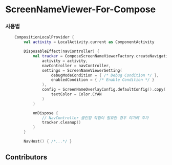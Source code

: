 # ScreenNameViewer-For-Compose



### 사용법

```kotlin
    CompositionLocalProvider {
        val activity = LocalActivity.current as ComponentActivity

        DisposableEffect(navController) {
            val tracker = ComposeScreenNameViewerFactory.createNavigationTracker(
                activity = activity,
                navController = navController,
                settings = ScreenNameViewerSetting(
                    debugModeCondition = { /* Debug Condition */ },
                    enabledCondition = { /* Enable Condition */ }
                ),
                config = ScreenNameOverlayConfig.defaultConfig().copy(
                    textColor = Color.CYAN
                )
            )

            onDispose {
                // NavController 클린업 작업이 필요한 경우 여기에 추가
                tracker.cleanup()
            }
        }

        NavHost() { /*...*/ }
```

## Contributors

<!-- readme: collaborators,contributors -start -->
<!-- readme: collaborators,contributors -end -->
